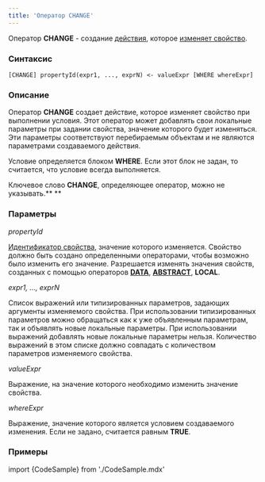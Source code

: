 ```yaml
---
title: 'Оператор CHANGE'
---
```


Оператор **CHANGE** - создание [действия](Действия.md), которое [изменяет свойство](Изменение_свойства_CHANGE.md).

### Синтаксис

    [CHANGE] propertyId(expr1, ..., exprN) <- valueExpr [WHERE whereExpr]

### Описание

Оператор **CHANGE** создает действие, которое изменяет свойство при выполнении условия. Этот оператор может добавлять свои локальные параметры при задании свойства, значение которого будет изменяться. Эти параметры соответствуют перебираемым объектам и не являются параметрами создаваемого действия. 

Условие определяется блоком **WHERE**. Если этот блок не задан, то считается, что условие всегда выполняется. 

Ключевое слово **CHANGE**, определяющее оператор, можно не указывать.** **

### Параметры

*propertyId*

[Идентификатор свойства](Идентификаторы.md#propertyid-broken), значение которого изменяется. Свойство должно быть создано определенными операторами, чтобы возможно было изменить его значение. Разрешается изменять значения свойств, созданных с помощью операторов **[DATA](Оператор_DATA.md)**, **[ABSTRACT](Оператор_ABSTRACT.md)**, **LOCAL**.

*expr1, ..., exprN*

Список выражений или типизированных параметров, задающих аргументы изменяемого свойства. При использовании типизированных параметров можно обращаться как к уже объявленным параметрам, так и объявлять новые локальные параметры. При использовании выражений добавлять новые локальные параметры нельзя. Количество выражений в этом списке должно совпадать с количеством параметров изменяемого свойства. 

*valueExpr*

Выражение, на значение которого необходимо изменить значение свойства.

*whereExpr*

Выражение, значение которого является условием создаваемого изменения. Если не задано, считается равным **TRUE**.

### Примеры


import {CodeSample} from './CodeSample.mdx'

<CodeSample url="https://documentation.lsfusion.org/sample?file=ActionSample&block=assign"/>

  
